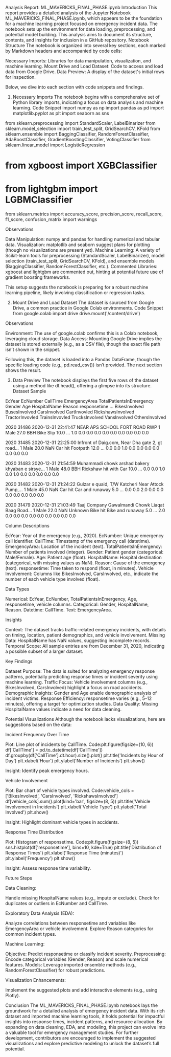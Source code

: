 Analysis Report: ML_MAVERICKS_FINAL_PHASE.ipynb
Introduction
This report provides a detailed analysis of the Jupyter Notebook ML_MAVERICKS_FINAL_PHASE.ipynb, which appears to be the foundation for a machine learning project focused on emergency incident data. The notebook sets up the environment for data loading, preprocessing, and potential model building. This analysis aims to document its structure, contents, and insights for inclusion in a GitHub repository.
Notebook Structure
The notebook is organized into several key sections, each marked by Markdown headers and accompanied by code cells:

Necessary Imports: Libraries for data manipulation, visualization, and machine learning.
Mount Drive and Load Dataset: Code to access and load data from Google Drive.
Data Preview: A display of the dataset's initial rows for inspection.

Below, we dive into each section with code snippets and findings.

1. Necessary Imports
The notebook begins with a comprehensive set of Python library imports, indicating a focus on data analysis and machine learning.
Code Snippet
import numpy as np
import pandas as pd
import matplotlib.pyplot as plt
import seaborn as sns

from sklearn.preprocessing import StandardScaler, LabelBinarizer
from sklearn.model_selection import train_test_split, GridSearchCV, KFold
from sklearn.ensemble import BaggingClassifier, RandomForestClassifier, AdaBoostClassifier, GradientBoostingClassifier, VotingClassifier
from sklearn.linear_model import LogisticRegression
# from xgboost import XGBClassifier
# from lightgbm import LGBMClassifier
from sklearn.metrics import accuracy_score, precision_score, recall_score, f1_score, confusion_matrix
import warnings

Observations

Data Manipulation: numpy and pandas for handling numerical and tabular data.
Visualization: matplotlib and seaborn suggest plans for plotting (though no visualizations are present yet).
Machine Learning: A variety of Scikit-learn tools for preprocessing (StandardScaler, LabelBinarizer), model selection (train_test_split, GridSearchCV, KFold), and ensemble models (BaggingClassifier, RandomForestClassifier, etc.).
Commented Libraries: xgboost and lightgbm are commented out, hinting at potential future use of gradient boosting frameworks.

This setup suggests the notebook is preparing for a robust machine learning pipeline, likely involving classification or regression tasks.

2. Mount Drive and Load Dataset
The dataset is sourced from Google Drive, a common practice in Google Colab environments.
Code Snippet
from google.colab import drive
drive.mount('/content/drive')

Observations

Environment: The use of google.colab confirms this is a Colab notebook, leveraging cloud storage.
Data Access: Mounting Google Drive implies the dataset is stored externally (e.g., as a CSV file), though the exact file path isn’t shown in the snippet.

Following this, the dataset is loaded into a Pandas DataFrame, though the specific loading code (e.g., pd.read_csv()) isn’t provided. The next section shows the result.

3. Data Preview
The notebook displays the first five rows of the dataset using a method like df.head(), offering a glimpse into its structure.
Dataset Sample



EcYear
EcNumber
CallTime
EmergencyArea
TotalPatientsInEmergency
Gender
Age
HospitalName
Reason
responsetime
...
BikesInvolved
BusesInvolved
CarsInvolved
CartInvovled
RickshawsInvolved
TractorInvovled
TrainsInvovled
TrucksInvolved
VansInvolved
OthersInvolved



2020
31486
2020-12-31 22:41:47
NEAR APS SCHOOL FORT ROAD RWP
1
Male
27.0
BBH
Bike Slip
10.0
...
1.0
0.0
0.0
0.0
0.0
0.0
0.0
0.0
0.0
0.0


2020
31485
2020-12-31 22:25:00
Infront of Daig.com, Near Dha gate 2, gt road...
1
Male
20.0
NaN
Car hit Footpath
12.0
...
0.0
0.0
1.0
0.0
0.0
0.0
0.0
0.0
0.0
0.0


2020
31483
2020-12-31 21:54:59
Muhammadi chowk arshad bakery khyaban e sirsye...
1
Male
48.0
BBH
Rickshaw hit with Car
10.0
...
0.0
0.0
1.0
0.0
1.0
0.0
0.0
0.0
0.0
0.0


2020
31482
2020-12-31 21:24:22
Gulzar e quaid, T/W Katcheri Near Attock Pump,...
1
Male
45.0
NaN
Car hit Car and runaway
5.0
...
0.0
0.0
2.0
0.0
0.0
0.0
0.0
0.0
0.0
0.0


2020
31479
2020-12-31 21:03:49
Taaj Company Gawalmandi Chowk Liaqat Baag Road...
1
Male
22.0
NaN
Unknown Bike hit Bike and runaway
5.0
...
2.0
0.0
0.0
0.0
0.0
0.0
0.0
0.0
0.0
0.0


Column Descriptions

EcYear: Year of the emergency (e.g., 2020).
EcNumber: Unique emergency call identifier.
CallTime: Timestamp of the emergency call (datetime).
EmergencyArea: Location of the incident (text).
TotalPatientsInEmergency: Number of patients involved (integer).
Gender: Patient gender (categorical: Male/Female).
Age: Patient age (float).
HospitalName: Hospital destination (categorical, with missing values as NaN).
Reason: Cause of the emergency (text).
responsetime: Time taken to respond (float, in minutes).
Vehicle Involvement: Columns like BikesInvolved, CarsInvolved, etc., indicate the number of each vehicle type involved (float).

Data Types

Numerical: EcYear, EcNumber, TotalPatientsInEmergency, Age, responsetime, vehicle columns.
Categorical: Gender, HospitalName, Reason.
Datetime: CallTime.
Text: EmergencyArea.

Insights

Context: The dataset tracks traffic-related emergency incidents, with details on timing, location, patient demographics, and vehicle involvement.
Missing Data: HospitalName has NaN values, suggesting incomplete records.
Temporal Scope: All sample entries are from December 31, 2020, indicating a possible subset of a larger dataset.


Key Findings

Dataset Purpose: The data is suited for analyzing emergency response patterns, potentially predicting response times or incident severity using machine learning.
Traffic Focus: Vehicle involvement columns (e.g., BikesInvolved, CarsInvolved) highlight a focus on road accidents.
Demographic Insights: Gender and Age enable demographic analysis of incident victims.
Response Efficiency: responsetime varies (e.g., 5–12 minutes), offering a target for optimization studies.
Data Quality: Missing HospitalName values indicate a need for data cleaning.


Potential Visualizations
Although the notebook lacks visualizations, here are suggestions based on the data:

Incident Frequency Over Time

Plot: Line plot of incidents by CallTime.
Code:plt.figure(figsize=(10, 6))
df['CallTime'] = pd.to_datetime(df['CallTime'])
df.groupby(df['CallTime'].dt.hour).size().plot()
plt.title('Incidents by Hour of Day')
plt.xlabel('Hour')
plt.ylabel('Number of Incidents')
plt.show()


Insight: Identify peak emergency hours.


Vehicle Involvement

Plot: Bar chart of vehicle types involved.
Code:vehicle_cols = ['BikesInvolved', 'CarsInvolved', 'RickshawsInvolved']
df[vehicle_cols].sum().plot(kind='bar', figsize=(8, 5))
plt.title('Vehicle Involvement in Incidents')
plt.xlabel('Vehicle Type')
plt.ylabel('Total Involved')
plt.show()


Insight: Highlight dominant vehicle types in accidents.


Response Time Distribution

Plot: Histogram of responsetime.
Code:plt.figure(figsize=(8, 5))
sns.histplot(df['responsetime'], bins=10, kde=True)
plt.title('Distribution of Response Times')
plt.xlabel('Response Time (minutes)')
plt.ylabel('Frequency')
plt.show()


Insight: Assess response time variability.




Future Steps

Data Cleaning:

Handle missing HospitalName values (e.g., impute or exclude).
Check for duplicates or outliers in EcNumber and CallTime.


Exploratory Data Analysis (EDA):

Analyze correlations between responsetime and variables like EmergencyArea or vehicle involvement.
Explore Reason categories for common incident types.


Machine Learning:

Objective: Predict responsetime or classify incident severity.
Preprocessing: Encode categorical variables (Gender, Reason) and scale numerical features.
Models: Leverage imported ensemble methods (e.g., RandomForestClassifier) for robust predictions.


Visualization Enhancements:

Implement the suggested plots and add interactive elements (e.g., using Plotly).




Conclusion
The ML_MAVERICKS_FINAL_PHASE.ipynb notebook lays the groundwork for a detailed analysis of emergency incident data. With its rich dataset and imported machine learning tools, it holds potential for impactful insights into response times, incident patterns, and resource allocation. By expanding on data cleaning, EDA, and modeling, this project can evolve into a valuable tool for emergency management studies.
For further development, contributors are encouraged to implement the suggested visualizations and explore predictive modeling to unlock the dataset’s full potential.
